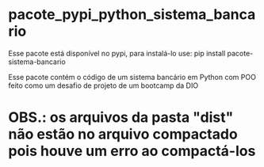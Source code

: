 # pacote_pypi_python_sistema_bancario

Esse pacote está disponível no pypi, para instalá-lo use: pip install pacote-sistema-bancario

Esse pacote contém o código de um sistema bancário em Python com POO feito como um desafio de projeto de um bootcamp da DIO

# OBS.: os arquivos da pasta "dist" não estão no arquivo compactado pois houve um erro ao compactá-los
